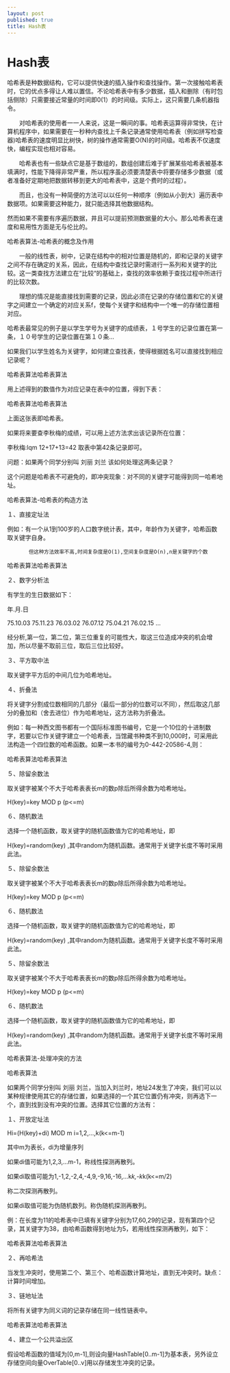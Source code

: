 ```yaml
---
layout: post
published: true
title: Hash表
---
```

# Hash表

哈希表是种数据结构，它可以提供快速的插入操作和查找操作。第一次接触哈希表时，它的优点多得让人难以置信。不论哈希表中有多少数据，插入和删除（有时包括侧除）只需要接近常量的时间即0(1）的时间级。实际上，这只需要几条机器指令。

　　对哈希表的使用者一一人来说，这是一瞬间的事。哈希表运算得非常快，在计算机程序中，如果需要在一秒种内查找上千条记录通常使用哈希表（例如拼写检查器)哈希表的速度明显比树快，树的操作通常需要O(N)的时间级。哈希表不仅速度快，编程实现也相对容易。

　　哈希表也有一些缺点它是基于数组的，数组创建后难于扩展某些哈希表被基本填满时，性能下降得非常严重，所以程序虽必须要清楚表中将要存储多少数据（或者准备好定期地把数据转移到更大的哈希表中，这是个费时的过程）。

　　而且，也没有一种简便的方法可以以任何一种顺序〔例如从小到大〕遍历表中数据项。如果需要这种能力，就只能选择其他数据结构。

然而如果不需要有序遍历数据，井且可以提前预测数据量的大小。那么哈希表在速度和易用性方面是无与伦比的。

 

哈希表算法-哈希表的概念及作用

　　一般的线性表，树中，记录在结构中的相对位置是随机的，即和记录的关键字之间不存在确定的关系，因此，在结构中查找记录时需进行一系列和关键字的比较。这一类查找方法建立在“比较“的基础上，查找的效率依赖于查找过程中所进行的比较次数。

　　理想的情况是能直接找到需要的记录，因此必须在记录的存储位置和它的关键字之间建立一个确定的对应关系f，使每个关键字和结构中一个唯一的存储位置相对应。

哈希表最常见的例子是以学生学号为关键字的成绩表，１号学生的记录位置在第一条，１０号学生的记录位置在第１０条...

如果我们以学生姓名为关键字，如何建立查找表，使得根据姓名可以直接找到相应记录呢？

 

哈希表算法哈希表算法
 

用上述得到的数值作为对应记录在表中的位置，得到下表：

哈希表算法哈希表算法
 

上面这张表即哈希表。

如果将来要查李秋梅的成绩，可以用上述方法求出该记录所在位置：

李秋梅:lqm 12+17+13=42 取表中第42条记录即可。

问题：如果两个同学分别叫 刘丽 刘兰 该如何处理这两条记录？

这个问题是哈希表不可避免的，即冲突现象：对不同的关键字可能得到同一哈希地址。

 

 

 哈希表算法-哈希表的构造方法

１、直接定址法

例如：有一个从1到100岁的人口数字统计表，其中，年龄作为关键字，哈希函数取关键字自身。

           但这种方法效率不高,时间复杂度是O(1),空间复杂度是O(n),n是关键字的个数

 

哈希表算法哈希表算法
 

２、数字分析法

有学生的生日数据如下：

年.月.日

75.10.03
75.11.23
76.03.02
76.07.12
75.04.21
76.02.15
...

经分析,第一位，第二位，第三位重复的可能性大，取这三位造成冲突的机会增加，所以尽量不取前三位，取后三位比较好。

３、平方取中法

取关键字平方后的中间几位为哈希地址。

４、折叠法

将关键字分割成位数相同的几部分（最后一部分的位数可以不同），然后取这几部分的叠加和（舍去进位）作为哈希地址，这方法称为折叠法。

例如：每一种西文图书都有一个国际标准图书编号，它是一个10位的十进制数字，若要以它作关键字建立一个哈希表，当馆藏书种类不到10,000时，可采用此法构造一个四位数的哈希函数。如果一本书的编号为0-442-20586-4,则：

 

哈希表算法哈希表算法
 

５、除留余数法

取关键字被某个不大于哈希表表长m的数p除后所得余数为哈希地址。

H(key)=key MOD p (p<=m)

６、随机数法

选择一个随机函数，取关键字的随机函数值为它的哈希地址，即

H(key)=random(key) ,其中random为随机函数。通常用于关键字长度不等时采用此法。

５、除留余数法

取关键字被某个不大于哈希表表长m的数p除后所得余数为哈希地址。

H(key)=key MOD p (p<=m)

６、随机数法

选择一个随机函数，取关键字的随机函数值为它的哈希地址，即

H(key)=random(key) ,其中random为随机函数。通常用于关键字长度不等时采用此法。

５、除留余数法

取关键字被某个不大于哈希表表长m的数p除后所得余数为哈希地址。

H(key)=key MOD p (p<=m)

６、随机数法

选择一个随机函数，取关键字的随机函数值为它的哈希地址，即

H(key)=random(key) ,其中random为随机函数。通常用于关键字长度不等时采用此法。

 

哈希表算法-处理冲突的方法


哈希表算法

如果两个同学分别叫 刘丽 刘兰，当加入刘兰时，地址24发生了冲突，我们可以以某种规律使用其它的存储位置，如果选择的一个其它位置仍有冲突，则再选下一个，直到找到没有冲突的位置。选择其它位置的方法有：

１、开放定址法

Hi=(H(key)+di) MOD m i=1,2,...,k(k<=m-1)

其中m为表长，di为增量序列

如果di值可能为1,2,3,...m-1，称线性探测再散列。

如果di取值可能为1,-1,2,-2,4,-4,9,-9,16,-16,...k*k,-k*k(k<=m/2)

称二次探测再散列。

如果di取值可能为伪随机数列。称伪随机探测再散列。

例：在长度为11的哈希表中已填有关键字分别为17,60,29的记录，现有第四个记录，其关键字为38，由哈希函数得到地址为5，若用线性探测再散列，如下：

 

哈希表算法哈希表算法
 

２、再哈希法

当发生冲突时，使用第二个、第三个、哈希函数计算地址，直到无冲突时。缺点：计算时间增加。

３、链地址法

将所有关键字为同义词的记录存储在同一线性链表中。

哈希表算法哈希表算法
 

４、建立一个公共溢出区

假设哈希函数的值域为[0,m-1],则设向量HashTable[0..m-1]为基本表，另外设立存储空间向量OverTable[0..v]用以存储发生冲突的记录。

